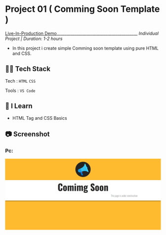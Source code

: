 # Project 01 ( Comming Soon Template )
[Live-In-Production Demo](https://creative-sunshine-7ba9d7.netlify.app/)_________________________________________ _Individual Project | Duration: 1-2 hours_ <br>
- In this project i create simple Comming soon template using pure HTML and CSS.

## 👨‍💻 Tech Stack
Tech : `HTML` `CSS` <br>

Tools : `VS Code`

## 📝 I Learn
- HTML Tag and CSS Basics

## 📷 Screenshot

### Pc:

<img src="./Output.png" alt="Output">
